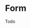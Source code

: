 # Form

Todo

<WidgetDocs Type="Ivy.Form" ExtensionTypes="Ivy.Views.Forms.FormExtensions;Ivy.Forms.UseFormExtensions" SourceUrl="https://github.com/Ivy-Interactive/Ivy-Framework/blob/main/Ivy/Widgets/Forms/Form.cs"/>
